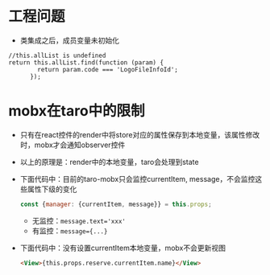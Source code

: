 # 工程问题
- 类集成之后，成员变量未初始化
```
//this.allList is undefined
return this.allList.find(function (param) {
        return param.code === 'LogoFileInfoId';
      });
```
# mobx在taro中的限制
- 只有在react控件的render中将store对应的属性保存到本地变量，该属性修改时，mobx才会通知observer控件
- 以上的原理是：render中的本地变量，taro会处理到state
- 下面代码中：目前的taro-mobx只会监控currentItem, message，不会监控这些属性下级的变化
  ```javascript
  const {manager: {currentItem, message}} = this.props;
  ```
  - 无监控：`message.text='xxx'`
  - 有监控：`message={...}`

- 下面代码中：没有设置currentItem本地变量，mobx不会更新视图
  ```html
  <View>{this.props.reserve.currentItem.name}</View>
  ```
        
